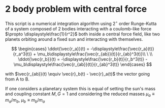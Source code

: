 # **2 body problem with central force**

This script is a numerical integration algorithm using $2^{\circ}$ order Runge-Kutta of a system composed of 2 bodies interacting with a coulomb-like force $\propto \displaystyle\frac{1}{r^2}$ both inside a central force field, like two planets orbiting around a fixed sun and interacting with themselves.

$$
\begin{cases}
\ddot{\vec{r_a}}(t) = -\displaystyle\frac{\vec{r_a}(t)}{r_a^3(t)} + \mu_b\displaystyle\frac{\vec{r_{ab}}(t)}{r_{ab}^3(t)}\\
\ \\
\ddot{\vec{r_b}}(t) = -\displaystyle\frac{\vec{r_b}(t)}{r_b^3(t)} - \mu_b\displaystyle\frac{\vec{r_{ab}}(t)}{r_{ab}^3(t)}
\end{cases}
$$

with $\vec{r_{ab}}(t) \equiv \vec{r}_b(t) - \vec{r}_a(t)$ the vector going from A to B. 

If one considers a planetary system this is equal of setting the sun's mass and coupling constant $M, G = 1$ and considering the reduced masses $\mu_a \equiv m_a/m_b$, $\mu_b \equiv m_b/m_a$